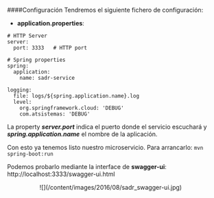 ####Configuración
Tendremos el siguiente fichero de configuración:

* **application.properties**:
```
# HTTP Server
server:
  port: 3333   # HTTP port

# Spring properties
spring:
  application:
    name: sadr-service

logging:
  file: logs/${spring.application.name}.log
  level:
    org.springframework.cloud: 'DEBUG'
    com.atsistemas: 'DEBUG'
```
La property ***server.port*** indica el puerto donde el servicio escuchará y ***spring.application.name*** el nombre de la aplicación.

Con esto ya tenemos listo nuestro microservicio. Para arrancarlo:
`mvn spring-boot:run`

Podemos probarlo mediante la interface de **swagger-ui**:
http://localhost:3333/swagger-ui.html
<div class="image-div" style="position: relative; width: 70%;margin-left:15%">
![](/content/images/2016/08/sadr_swagger-ui.jpg)
</div>

